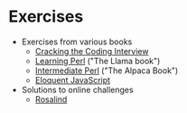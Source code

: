 # Exercises

* Exercises from various books
    * [Cracking the Coding Interview](ctci)
    * [Learning Perl](llama_book_exercises) ("The Llama book")
    * [Intermediate Perl](alpaca_book_exercises) ("The Alpaca Book")
    * [Eloquent JavaScript](eloquent_js_exercises)
* Solutions to online challenges
    * [Rosalind](rosalind)
